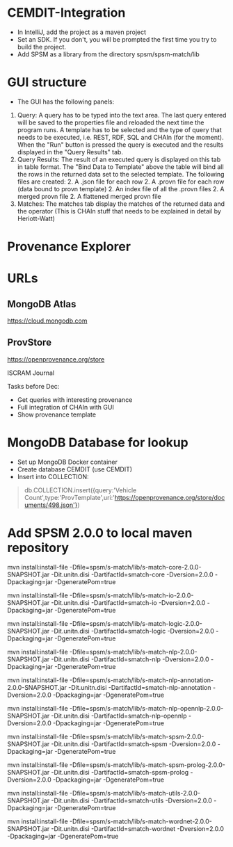 # CEMDIT-Integration

* In IntelliJ, add the project as a maven project
* Set an SDK. If you don't, you will be prompted the first time you try to build the project.
* Add SPSM as a library from the directory spsm/spsm-match/lib

# GUI structure
* The GUI has the following panels:

1. Query: A query has to be typed into the text area. The last query entered will be 
saved to the properties file and reloaded the next time the program runs. A template 
has to be selected and the type of query that needs to be executed, i.e. REST, RDF, SQL 
and CHAIn (for the moment). When the "Run" button is pressed the query is executed and
the results displayed in the "Query Results" tab.
1. Query Results: The result of an executed query is displayed on this tab in table
format. The "Bind Data to Template" above the table will bind all the rows in the 
returned data set to the selected template. The following files are created:
    2. A .json file for each row
    2. A .provn file for each row (data bound to provn template)
    2. An index file of all the .provn files
    2. A merged provn file
    2. A flattened merged provn file
1. Matches: The matches tab display the matches of the returned data and the operator 
(This is CHAIn stuff that needs to be explained in detail by Heriott-Watt)

# Provenance Explorer

# URLs
## MongoDB Atlas
https://cloud.mongodb.com

## ProvStore
https://openprovenance.org/store

ISCRAM Journal

Tasks before Dec:
* Get queries with interesting provenance
* Full integration of CHAIn with GUI
* Show provenance template

# MongoDB Database for lookup
* Set up MongoDB Docker container
* Create database CEMDIT (use CEMDIT)
* Insert into COLLECTION:
> db.COLLECTION.insert({query:'Vehicle Count',type:'ProvTemplate',uri:'https://openprovenance.org/store/documents/498.json'})

# Add SPSM 2.0.0 to local maven repository

mvn install:install-file -Dfile=spsm/s-match/lib/s-match-core-2.0.0-SNAPSHOT.jar -Dit.unitn.disi -DartifactId=smatch-core -Dversion=2.0.0 -Dpackaging=jar -DgeneratePom=true

mvn install:install-file -Dfile=spsm/s-match/lib/s-match-io-2.0.0-SNAPSHOT.jar -Dit.unitn.disi -DartifactId=smatch-io -Dversion=2.0.0 -Dpackaging=jar -DgeneratePom=true

mvn install:install-file -Dfile=spsm/s-match/lib/s-match-logic-2.0.0-SNAPSHOT.jar -Dit.unitn.disi -DartifactId=smatch-logic -Dversion=2.0.0 -Dpackaging=jar -DgeneratePom=true

mvn install:install-file -Dfile=spsm/s-match/lib/s-match-nlp-2.0.0-SNAPSHOT.jar -Dit.unitn.disi -DartifactId=smatch-nlp -Dversion=2.0.0 -Dpackaging=jar -DgeneratePom=true

mvn install:install-file -Dfile=spsm/s-match/lib/s-match-nlp-annotation-2.0.0-SNAPSHOT.jar -Dit.unitn.disi -DartifactId=smatch-nlp-annotation -Dversion=2.0.0 -Dpackaging=jar -DgeneratePom=true

mvn install:install-file -Dfile=spsm/s-match/lib/s-match-nlp-opennlp-2.0.0-SNAPSHOT.jar -Dit.unitn.disi -DartifactId=smatch-nlp-opennlp -Dversion=2.0.0 -Dpackaging=jar -DgeneratePom=true

mvn install:install-file -Dfile=spsm/s-match/lib/s-match-spsm-2.0.0-SNAPSHOT.jar -Dit.unitn.disi -DartifactId=smatch-spsm -Dversion=2.0.0 -Dpackaging=jar -DgeneratePom=true

mvn install:install-file -Dfile=spsm/s-match/lib/s-match-spsm-prolog-2.0.0-SNAPSHOT.jar -Dit.unitn.disi -DartifactId=smatch-spsm-prolog -Dversion=2.0.0 -Dpackaging=jar -DgeneratePom=true

mvn install:install-file -Dfile=spsm/s-match/lib/s-match-utils-2.0.0-SNAPSHOT.jar -Dit.unitn.disi -DartifactId=smatch-utils -Dversion=2.0.0 -Dpackaging=jar -DgeneratePom=true

mvn install:install-file -Dfile=spsm/s-match/lib/s-match-wordnet-2.0.0-SNAPSHOT.jar -Dit.unitn.disi -DartifactId=smatch-wordnet -Dversion=2.0.0 -Dpackaging=jar -DgeneratePom=true
